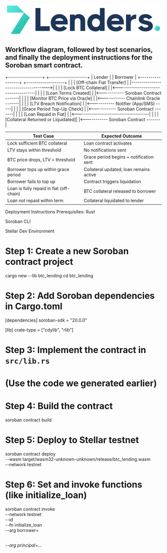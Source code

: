 <p align="center">
<img src="Final%20Files/Logo.png" alt="7Lenders Logo" width="full"/>
</p>

## Workflow diagram, followed by test scenarios, and finally the deployment instructions for the Soroban smart contract.

+-----------------+                  +-------------------+
|     Lender      |                  |    Borrower       |
+-----------------+                  +-------------------+
         |                                     |
         |     [Off-chain Fiat Transfer]       |
         |------------------------------------>|
         |                                     |
         |         [Lock BTC Collateral]       |
         |<------------------------------------|
         |                                     |
         |         [Loan Terms Created]        |
         |<----------- Soroban Contract -------|
         |                                     |
         |    [Monitor BTC Price via Oracle]   |
         |<----------- Chainlink Oracle -------|
         |                                     |
         |       [LTV Breach Notification]     |
         |<----------- Notifier (App/SMS) -----|
         |                                     |
         |      [Grace Period Top-Up Check]    |
         |<----------- Soroban Contract -------|
         |                                     |
         |      [Loan Repaid in Fiat]          |
         |<------------------------------------|
         |                                     |
         |  [Collateral Returned or Liquidated]|
         |<----------- Soroban Contract -------|

| Test Case                                | Expected Outcome                        |
| ---------------------------------------- | --------------------------------------- |
| Lock sufficient BTC collateral           | Loan contract activates                 |
| LTV stays within threshold               | No notifications sent                   |
| BTC price drops, LTV > threshold         | Grace period begins + notification sent |
| Borrower tops up within grace period     | Collateral updated, loan remains active |
| Borrower fails to top up                 | Contract triggers liquidation           |
| Loan is fully repaid in fiat (off-chain) | BTC collateral released to borrower     |
| Loan not repaid within term              | Collateral liquidated to lender         |



Deployment Instructions
Prerequisites:
Rust

Soroban CLI

Stellar Dev Environment

# Step 1: Create a new Soroban contract project
cargo new --lib btc_lending
cd btc_lending

# Step 2: Add Soroban dependencies in Cargo.toml
[dependencies]
soroban-sdk = "20.0.0"

[lib]
crate-type = ["cdylib", "rlib"]

# Step 3: Implement the contract in `src/lib.rs`
# (Use the code we generated earlier)

# Step 4: Build the contract
soroban contract build

# Step 5: Deploy to Stellar testnet
soroban contract deploy \
  --wasm target/wasm32-unknown-unknown/release/btc_lending.wasm \
  --network testnet

# Step 6: Set and invoke functions (like initialize_loan)
soroban contract invoke \
  --network testnet \
  --id <contract-id> \
  --fn initialize_loan \
  --arg borrower=<address> \
  --arg principal=...

